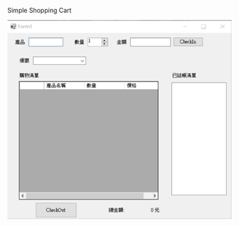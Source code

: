 Simple Shopping Cart

<img src ="https://github.com/nutshell522/SimpleShoppingCart.App/blob/main/ShoppingCart.gif" width="750"/>

